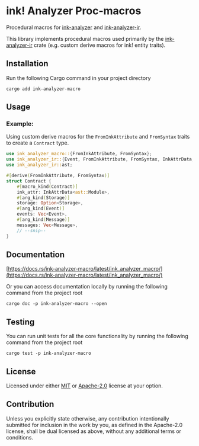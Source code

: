 # ink! Analyzer Proc-macros

Procedural macros for [ink-analyzer](https://github.com/ink-analyzer/ink-analyzer/tree/master/crates/analyzer) and [ink-analyzer-ir](https://github.com/ink-analyzer/ink-analyzer/tree/master/crates/ir).

This library implements procedural macros used primarily by the [ink-analyzer-ir](https://github.com/ink-analyzer/ink-analyzer/tree/master/crates/ir) crate (e.g. custom derive macros for ink! entity traits).

## Installation

Run the following Cargo command in your project directory

```shell
cargo add ink-analyzer-macro
```

## Usage

### Example:
Using custom derive macros for the `FromInkAttribute` and `FromSyntax` traits to create a `Contract` type.

```rust
use ink_analyzer_macro::{FromInkAttribute, FromSyntax};
use ink_analyzer_ir::{Event, FromInkAttribute, FromSyntax, InkAttrData, InkAttribute, Message, Storage};
use ink_analyzer_ir::ast;

#[derive(FromInkAttribute, FromSyntax)]
struct Contract {
    #[macro_kind(Contract)]
    ink_attr: InkAttrData<ast::Module>,
    #[arg_kind(Storage)]
    storage: Option<Storage>,
    #[arg_kind(Event)]
    events: Vec<Event>,
    #[arg_kind(Message)]
    messages: Vec<Message>,
    // --snip--
}
```

## Documentation

[https://docs.rs/ink-analyzer-macro/latest/ink_analyzer_macro/](https://docs.rs/ink-analyzer-macro/latest/ink_analyzer_macro/)

Or you can access documentation locally by running the following command from the project root

```shell
cargo doc -p ink-analyzer-macro --open
```

## Testing

You can run unit tests for all the core functionality by running the following command from the project root

```shell
cargo test -p ink-analyzer-macro
```

## License

Licensed under either [MIT](https://github.com/ink-analyzer/ink-analyzer/blob/master/LICENSE-MIT) or [Apache-2.0](https://github.com/ink-analyzer/ink-analyzer/blob/master/LICENSE-APACHE) license at your option.

## Contribution

Unless you explicitly state otherwise, any contribution intentionally submitted
for inclusion in the work by you, as defined in the Apache-2.0 license, shall be
dual licensed as above, without any additional terms or conditions.
